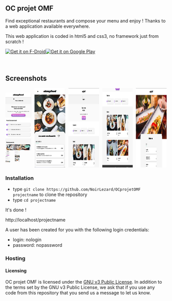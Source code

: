 
## OC projet OMF ##

Find exceptional restaurants and compose your menu and enjoy !
Thanks to a web application available everywhere.

This web application is coded in html5 and css3, no framework just from scratch !



<div style="display:flex;" >
<a href="#">
    <img src="https://play.google.com/intl/en_us/badges/images/generic/en_badge_web_generic.png"
         alt="Get it on F-Droid" height="80">
</a>
<a href="#">
    <img alt="Get it on Google Play"
        height="80"
        src="https://play.google.com/intl/en_us/badges/images/generic/en_badge_web_generic.png" />
</a>
</div>
</br></br>

## Screenshots
<div style="display:flex;" >

[![screenshot](screenshots/10.png)](#)
<img  src="screenshots/10.png" width="19%" >
<img style="margin-left:10px;" src="screenshots/20.png" width="19%" >

<!-- ![screenshots](https://github.com/[NoirLezard]/[OCprojetOMF]/blob/[main]/20.png?raw=true) -->
<img style="margin-left:10px;" src="screenshots/30.PNG" width="19%" >
<img style="margin-left:10px;" src="screenshots/40.PNG" width="19%" >
<img style="margin-left:10px;" src="screenshots/50.PNG" width="19%" >
<img style="margin-left:10px;" src="screenshots/60.PNG" width="19%" >

</div>


### Installation ###

* type `git clone https://github.com/NoirLezard/OCprojetOMF projectname` to clone the repository
* type `cd projectname`

It's done !

http://localhost/projectname

A user has been created for you with the following login credentials:
* login: nologin
* password: nopassword


### Hosting ###


#### Licensing
OC projet OMF is licensed under the [GNU v3 Public License](#).
In addition to the terms set by the GNU v3 Public License, we ask that if you use any code from this repository that you send us a message to let us know.